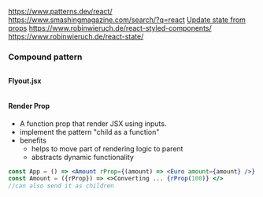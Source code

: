 
https://www.patterns.dev/react/
https://www.smashingmagazine.com/search/?q=react
[Update state from props](https://www.robinwieruch.de/react-derive-state-props/)
https://www.robinwieruch.de/react-styled-components/
https://www.robinwieruch.de/react-state/

### Compound pattern


```jsx

```

**Flyout.jsx**
```jsx

```

#### Render Prop
- A function prop that render JSX using inputs.
- implement the pattern "child as a function"
- benefits
	- helps to move part of rendering logic to parent
	- abstracts dynamic functionality

```jsx
const App = () => <Amount rProp={(amount) => <Euro amount={amount} />} />
const Amount = ({rProp}) => <>Converting ... {rProp(100)} </>
//can also send it as children
```